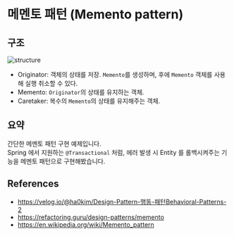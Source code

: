 # 메멘토 패턴 (Memento pattern)

## 구조
<img src="https://user-images.githubusercontent.com/17774927/191928384-818a6b87-5b20-48ae-8c45-1814f96e06d6.png" alt="structure">

* Originator: 객체의 상태를 저장. `Memento`를 생성하며, 후에 `Memento` 객체를 사용해 실행 취소할 수 있다.
* Memento: `Originator`의 상태를 유지하는 객체.
* Caretaker: 복수의 `Memento`의 상태를 유지해주는 객체.


## 요약
간단한 메멘토 패턴 구현 예제입니다.<br>
Spring 에서 지원하는 `@Transactional` 처럼, 에러 발생 시 Entity 를 롤백시켜주는 기능을 메멘토 패턴으로 구현해봤습니다.<br>


## References
- <a href="https://velog.io/@ha0kim/Design-Pattern-%ED%96%89%EB%8F%99-%ED%8C%A8%ED%84%B4Behavioral-Patterns-2#11-%EA%B8%B0%EB%85%90%ED%92%88-%ED%8C%A8%ED%84%B4-memento-pattern">https://velog.io/@ha0kim/Design-Pattern-행동-패턴Behavioral-Patterns-2</a>
- https://refactoring.guru/design-patterns/memento
- https://en.wikipedia.org/wiki/Memento_pattern